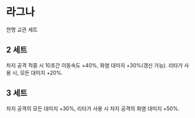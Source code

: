 # 라그나

천명 교관 세트

## 2 세트

차지 공격 적중 시 10초간 이동속도 +40%, 화염 대미지 +30%(갱신 가능). 리타가 사용 시, 모든 대미지 +20%.

## 3 세트

차지 공격의 모든 대미지 +30%, 리타가 사용 시 차지 공격의 화염 대미지 +50%.
